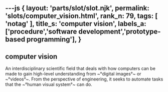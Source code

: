 ---js
{
  layout: 'parts/slot/slot.njk',
  permalink: 'slots/computer_vision.html',
  rank_n: 79,
  tags: [ 'notag' ],
  title_s: 'computer vision',
  labels_a: ['procedure','software development','prototype-based programming'],
}
---
## computer vision

An interdisciplinary scientific field that deals with how computers can be made to gain high-level understanding from ~°digital images°~ or ~°videos°~. From the perspective of engineering, it seeks to automate tasks that the ~°human visual system°~ can do.
